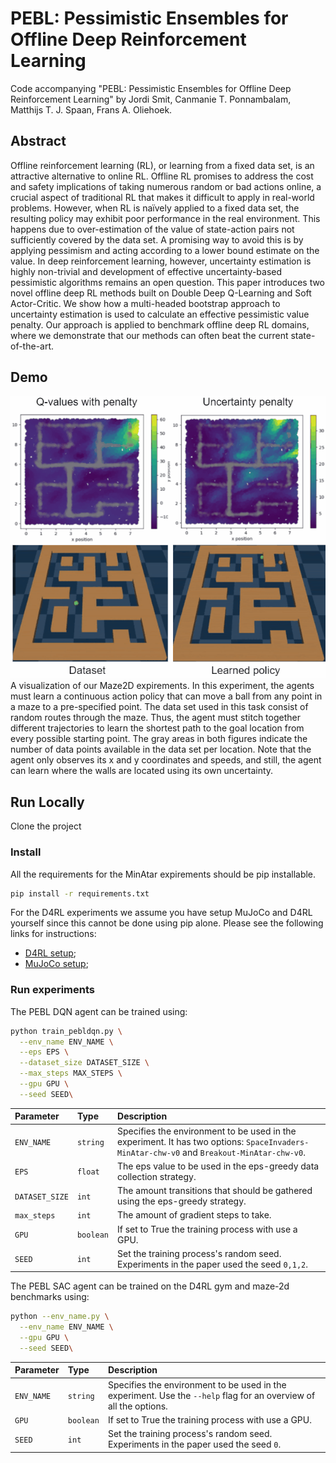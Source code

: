 # PEBL: Pessimistic Ensembles for Offline Deep Reinforcement Learning
Code accompanying "PEBL: Pessimistic Ensembles for Offline Deep Reinforcement Learning" by Jordi Smit, Canmanie T. Ponnambalam, Matthijs T. J. Spaan, Frans A. Oliehoek.

## Abstract
Offline reinforcement learning (RL), or learning from a fixed data set, is an attractive alternative to online RL.
Offline RL promises to address the cost and safety implications of taking numerous random or bad actions online, a crucial aspect of traditional RL that makes it difficult to apply in real-world problems. 
However, when RL is naïvely applied to a fixed data set, the resulting policy may exhibit poor performance in the real environment. 
This happens due to over-estimation of the value of state-action pairs not sufficiently covered by the data set. 
A promising way to avoid this is by applying pessimism and acting according to a lower bound estimate on the value. 
In deep reinforcement learning, however, uncertainty estimation is highly non-trivial and development of effective uncertainty-based pessimistic algorithms remains an open question.
This paper introduces two novel offline deep RL methods built on Double Deep Q-Learning and Soft Actor-Critic. 
We show how a multi-headed bootstrap approach to uncertainty estimation is used to calculate an effective pessimistic value penalty. 
Our approach is applied to benchmark offline deep RL domains, where we demonstrate that our methods can often beat the current state-of-the-art.

## Demo
![Maze2D demo](images/maze2d_demo.gif)
A visualization of our Maze2D expirements.
In this experiment, the agents must learn a continuous action policy that can move a ball from any point in a maze to a pre-specified point. 
The data set used in this task consist of random routes through the maze. 
Thus, the agent must stitch together different trajectories to learn the shortest path to the goal location from every possible starting point. 
The gray areas in both figures indicate the number of data points available in the data set per location. 
Note that the agent only observes its x and y coordinates and speeds, and still, the agent can learn where the walls are located using its own uncertainty.
## Run Locally

Clone the project

### Install
All the requirements for the MinAtar expirements should be pip installable.
```bash
pip install -r requirements.txt
```
For the D4RL experiments we assume you have setup MuJoCo and D4RL yourself since this cannot be done using pip alone.
Please see the following links for instructions:
- [D4RL setup](https://github.com/rail-berkeley/d4rl#setup);
- [MuJoCo setup](https://github.com/openai/mujoco-py#install-mujoco);

### Run experiments
The PEBL DQN agent can be trained using:
```bash
python train_pebldqn.py \
  --env_name ENV_NAME \
  --eps EPS \
  --dataset_size DATASET_SIZE \
  --max_steps MAX_STEPS \
  --gpu GPU \
  --seed SEED\
```
| Parameter | Type     | Description                |
| :-------- | :------- | :------------------------- |
| `ENV_NAME` | `string` | Specifies the environment to be used in the experiment. It has two options: `SpaceInvaders-MinAtar-chw-v0` and `Breakout-MinAtar-chw-v0`. |
| `EPS` | `float` | The eps value to be used in the eps-greedy data collection strategy. |
| `DATASET_SIZE` | `int` | The amount transitions that should be gathered using the eps-greedy strategy. |
| `max_steps` | `int` | The amount of gradient steps to take. |
| `GPU` | `boolean` | If set to True the training process with use a GPU. |
| `SEED` | `int` | Set the training process's random seed. Experiments in the paper used the seed `0,1,2`.  |

The PEBL SAC agent can be trained on the D4RL gym and maze-2d benchmarks using:
```bash
python --env_name.py \
  --env_name ENV_NAME \
  --gpu GPU \
  --seed SEED\
```
| Parameter | Type     | Description                |
| :-------- | :------- | :------------------------- |
| `ENV_NAME` | `string` | Specifies the environment to be used in the experiment. Use the `--help` flag for an overview of all the options.|
| `GPU` | `boolean` | If set to True the training process with use a GPU. |
| `SEED` | `int` | Set the training process's random seed. Experiments in the paper used the seed `0`.  |
  
  